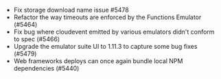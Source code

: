 - Fix storage download name issue #5478
- Refactor the way timeouts are enforced by the Functions Emulator (#5464)
- Fix bug where cloudevent emitted by various emulators didn't conform to spec (#5466)
- Upgrade the emulator suite UI to 1.11.3 to capture some bug fixes (#5479)
- Web frameworks deploys can once again bundle local NPM dependencies (#5440)
